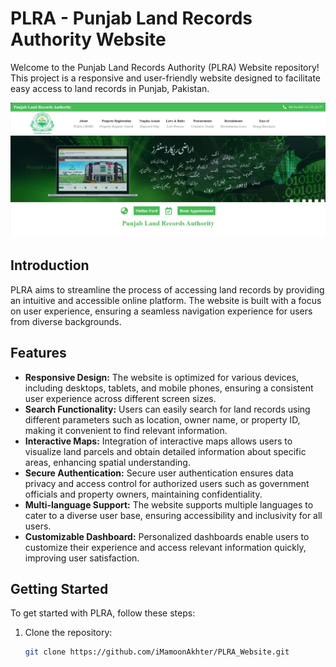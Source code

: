 # PLRA - Punjab Land Records Authority Website

Welcome to the Punjab Land Records Authority (PLRA) Website repository! This project is a responsive and user-friendly website designed to facilitate easy access to land records in Punjab, Pakistan.

![Demo](demo.jpg)

## Introduction

PLRA aims to streamline the process of accessing land records by providing an intuitive and accessible online platform. The website is built with a focus on user experience, ensuring a seamless navigation experience for users from diverse backgrounds.

## Features

- **Responsive Design:** The website is optimized for various devices, including desktops, tablets, and mobile phones, ensuring a consistent user experience across different screen sizes.
- **Search Functionality:** Users can easily search for land records using different parameters such as location, owner name, or property ID, making it convenient to find relevant information.
- **Interactive Maps:** Integration of interactive maps allows users to visualize land parcels and obtain detailed information about specific areas, enhancing spatial understanding.
- **Secure Authentication:** Secure user authentication ensures data privacy and access control for authorized users such as government officials and property owners, maintaining confidentiality.
- **Multi-language Support:** The website supports multiple languages to cater to a diverse user base, ensuring accessibility and inclusivity for all users.
- **Customizable Dashboard:** Personalized dashboards enable users to customize their experience and access relevant information quickly, improving user satisfaction.

## Getting Started

To get started with PLRA, follow these steps:

1. Clone the repository:

   ```bash
   git clone https://github.com/iMamoonAkhter/PLRA_Website.git
